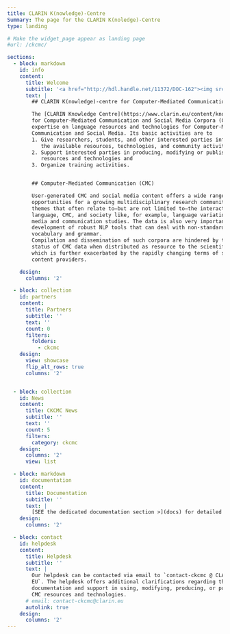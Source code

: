```yaml
---
title: CLARIN K(nowledge)-Centre
Summary: The page for the CLARIN K(noledge)-Centre
type: landing

# Make the widget_page appear as landing page
#url: /ckcmc/

sections:
  - block: markdown
    id: info
    content:
      title: Welcome
      subtitle: '<a href="http://hdl.handle.net/11372/DOC-162"><img src="CLARIN-Logo-K-centre-2023.jpg" alt="CLARIN K-centre Logo" style="height:4em;margin-left:0px;" /></a><ul class="cta-group"> <li> <a href="#helpdesk" class="btn btn-primary text-light px-5 py-2">Contact our Helpdesk</a> </li> </ul>'
      text: |
        ## CLARIN K(nowledge)-centre for Computer-Mediated Communication and Social Media Corpora

        The [CLARIN Knowledge Centre](https://www.clarin.eu/content/knowledge-centres)
        for Computer-Mediated Communication and Social Media Corpora (CKCMC) offers
        expertise on language resources and technologies for Computer-Mediated
        Communication and Social Media. Its basic activities are to
        1. Give researchers, students, and other interested parties information about
           the available resources, technologies, and community activities,
        2. Support interested parties in producing, modifying or publishing relevant
           resources and technologies and
        3. Organize training activities.


        ## Computer-Mediated Communication (CMC)

        User-generated CMC and social media content offers a wide range of research
        opportunities for a growing multidisciplinary research community to examine
        themes that often relate to—but are not limited to—the interaction between
        language, CMC, and society like, for example, language variation, pragmatics,
        media and communication studies. The data is also very important for the
        development of robust NLP tools that can deal with non-standard spelling,
        vocabulary and grammar. 
        Compilation and dissemination of such corpora are hindered by the unclear legal
        status of CMC data when distributed as resource to the scientific community,
        which is further exacerbated by the rapidly changing terms of service by
        content providers.

    design:
      columns: '2'

  - block: collection
    id: partners
    content:
      title: Partners
      subtitle: ''
      text: ''
      count: 0
      filters:
        folders:
          - ckcmc
    design:
      view: showcase
      flip_alt_rows: true
      columns: '2'


  - block: collection
    id: News
    content:
      title: CKCMC News
      subtitle: ''
      text: ''
      count: 5
      filters:
        category: ckcmc
    design:
      columns: '2'
      view: list

  - block: markdown
    id: documentation
    content:
      title: Documentation
      subtitle: ''
      text: |
        [SEE the dedicated documentation section >](docs) for detailed information.
    design:
      columns: '2'

  - block: contact
    id: helpdesk
    content:
      title: Helpdesk
      subtitle: ''
      text: |
        Our helpdesk can be contacted via email to `contact-ckcmc @ CLARIN DOT
        EU`. The helpdesk offers additional clarifications regarding the
        documentation and support in using, modifying, producing, or publishing
        CMC resources and technologies.
      # email: contact-ckcmc@clarin.eu
      autolink: true
    design:
      columns: '2'
---
```

